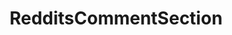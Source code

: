 ---
title: RedditsCommentSection
crosslinks:
- AskReddit
- funny
- mildlyinteresting
- MadeMeSmile
- Showerthoughts
- AsiansGoneWild
- todayilearned
- gaming
- gifs
- pics
- wholesomememes
- trashy
- WTF
- OutOfTheLoop
- ukpolitics
- SyrupHate
- StoppedWorking
- OldSchoolCool
- ComedyCemetery
- getnarwhal
---